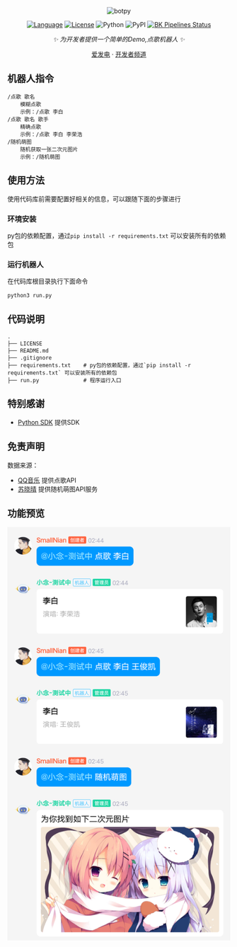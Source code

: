 <div align="center">

![botpy](https://socialify.git.ci/ReadSmall/music-bot/image?description=1&font=Source%20Code%20Pro&forks=1&issues=1&language=1&logo=https%3A%2F%2Fgithub.com%2Ftencent-connect%2Fbot-docs%2Fblob%2Fmain%2Fdocs%2F.vuepress%2Fpublic%2Ffavicon-64px.png%3Fraw%3Dtrue&owner=1&pattern=Circuit%20Board&pulls=1&stargazers=1&theme=Light)

[![Language](https://img.shields.io/badge/language-python-green.svg?style=plastic)](https://www.python.org/)
[![License](https://img.shields.io/badge/license-MIT-orange.svg?style=plastic)](https://github.com/ReadSmall/music-bot/blob/master/LICENSE)
![Python](https://img.shields.io/badge/python-3.8+-blue)
![PyPI](https://img.shields.io/pypi/v/qq-botpy)
[![BK Pipelines Status](https://api.bkdevops.qq.com/process/api/external/pipelines/projects/qq-guild-open/p-713959939bdc4adca0eea2d4420eef4b/badge?X-DEVOPS-PROJECT-ID=qq-guild-open)](https://devops.woa.com/process/api-html/user/builds/projects/qq-guild-open/pipelines/p-713959939bdc4adca0eea2d4420eef4b/latestFinished?X-DEVOPS-PROJECT-ID=qq-guild-open)

_✨ 为开发者提供一个简单的Demo,点歌机器人 ✨_

[爱发电](https://afdian.net/@nian-bot)
·
[开发者频道](https://qun.qq.com/qqweb/qunpro/share?_wv=3&_wwv=128&appChannel=share&inviteCode=1MVLD4&appChannel=share&businessType=9&from=246610&biz=ka)

</div>

## 机器人指令

    /点歌 歌名
        模糊点歌
        示例：/点歌 李白
    /点歌 歌名 歌手
        精确点歌
        示例：/点歌 李白 李荣浩
    /随机萌图
        随机获取一张二次元图片
        示例：/随机萌图

## 使用方法

使用代码库前需要配置好相关的信息，可以跟随下面的步骤进行

### 环境安装

py包的依赖配置，通过`pip install -r requirements.txt` 可以安装所有的依赖包

### 运行机器人

在代码库根目录执行下面命令

```shell
python3 run.py
```

## 代码说明

    .
    ├── LICENSE
    ├── README.md
    ├── .gitignore 
    ├── requirements.txt    # py包的依赖配置，通过`pip install -r requirements.txt` 可以安装所有的依赖包
    ├── run.py              # 程序运行入口

## 特别感谢

-   [Python SDK](https://github.com/tencent-connect/botpy) 提供SDK

## 免责声明

数据来源：  

-   [QQ音乐](https://y.qq.com/)  提供点歌API
-   [苏晓晴](https://www.toubiec.cn/)  提供随机萌图API服务

## 功能预览

![功能预览](demo.png)

